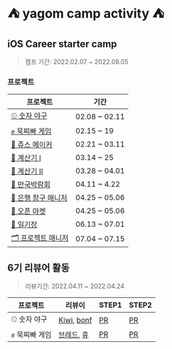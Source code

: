 # ⛺️ yagom camp activity ⛺️

## iOS Career starter camp

>캠프 기간:  2022.02.07 ~ 2022.08.05

### 프로젝트

|프로젝트|기간|
|------|--|
|[⚾️ 숫자 야구](https://github.com/Kim-TaeHyun-A/ios-number-baseball) |02.08 ~ 02.11|
|[✊ 묵찌빠 게임](https://github.com/Kim-TaeHyun-A/ios-rock-paper-scissors)|02.15 ~ 19|
|[🧃 쥬스 메이커](https://github.com/Kim-TaeHyun-A/ios-juice-maker)|02.21 ~ 03.11|
|[🧮 계산기 I](https://github.com/Kim-TaeHyun-A/ios-calculator-app)|03.14 ~ 25|
|[🧮 계산기 II](https://github.com/Kim-TaeHyun-A/ios-calculator-app-team)|03.28 ~ 04.01|
|[🌃 만국박람회](https://github.com/Kim-TaeHyun-A/ios-exposition-universelle)|04.11 ~ 4.22|
|[🏦 은행 창구 매니저](https://github.com/Kim-TaeHyun-A/ios-bank-manager)|04.25 ~ 05.06|
|[🛒 오픈 마켓](https://github.com/Kim-TaeHyun-A/ios-open-market)|04.25 ~ 05.06|
|[📔 일기장](https://github.com/Kim-TaeHyun-A/ios-diary)|06.13 ~ 07.01|
|[🗂 프로젝트 매니저](https://github.com/Kim-TaeHyun-A/ios-project-manager)|07.04 ~ 07.15|

## 6기 리뷰어 활동
>리뷰기간: 2022.04.11 ~ 2022.04.24

|프로젝트|리뷰이|STEP1|STEP2|
|------|--|---|----|
|⚾️ 숫자 야구|[Kiwi](https://github.com/kiwi1023), [bonf](https://github.com/apwierk2451) |[PR](https://github.com/yagom-academy/ios-number-baseball/pull/105)|[PR](https://github.com/yagom-academy/ios-number-baseball/pull/113)
|✊ 묵찌빠 게임|[브레드](https://github.com/bradheo65), [휴](https://github.com/Hugh-github)|[PR](https://github.com/yagom-academy/ios-rock-paper-scissors/pull/134)|[PR](https://github.com/yagom-academy/ios-rock-paper-scissors/pull/143)
